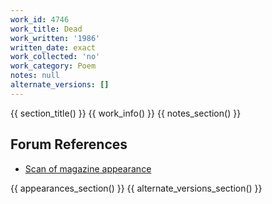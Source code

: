 ```yaml
---
work_id: 4746
work_title: Dead
work_written: '1986'
written_date: exact
work_collected: 'no'
work_category: Poem
notes: null
alternate_versions: []
---
```


{{ section_title() }}
{{ work_info() }}
{{ notes_section() }}
## Forum References
- [Scan of magazine appearance](https://bukowskiforum.com/threads/dead-chiron-review-no-41-1994.12776/)

{{ appearances_section() }}
{{ alternate_versions_section() }}